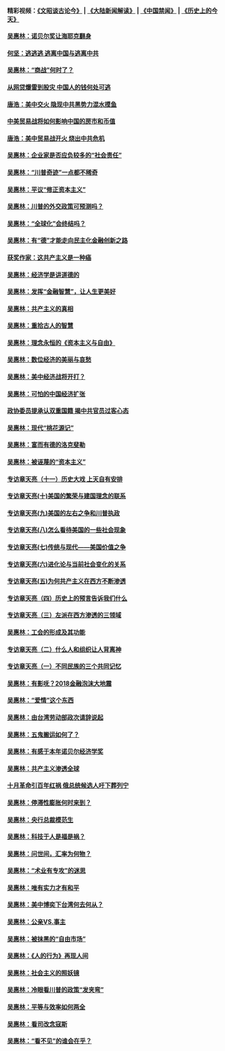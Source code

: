 #### 精彩视频：[《文昭谈古论今》](https://github.com/gfw-breaker/wenzhao/blob/master/README.md?t=01292130) | [《大陆新闻解读》](https://github.com/gfw-breaker/ntdtv-comedy/blob/master/README.md?t=01292130) | [《中国禁闻》](https://github.com/gfw-breaker/ntdtv-news/blob/master/README.md?t=01292130) | [《历史上的今天》](https://github.com/gfw-breaker/today-in-history/blob/master/README.md?t=01292130) 

#### [吴惠林：诺贝尔奖让海耶克翻身](../pages/nsc423/n10890049.md?t=01292130) 

#### [何坚：逃逃逃 逃离中国与逃离中共](../pages/nsc423/n10592891.md?t=01292130) 

#### [吴惠林：“商战”何时了？](../pages/nsc423/n10573558.md?t=01292130) 

#### [从网贷爆雷到股灾 中国人的钱何处可逃](../pages/nsc423/n10572800.md?t=01292130) 

#### [唐浩：美中交火 隐现中共黑势力混水摸鱼](../pages/nsc423/n10544040.md?t=01292130) 

#### [中美贸易战将如何影响中国的房市和币值](../pages/nsc423/n10543697.md?t=01292130) 

#### [唐浩：美中贸易战开火 烧出中共危机](../pages/nsc423/n10540126.md?t=01292130) 

#### [吴惠林：企业家是否应负较多的“社会责任”](../pages/nsc423/n10535022.md?t=01292130) 

#### [吴惠林：“川普奇迹”一点都不稀奇](../pages/nsc423/n10512808.md?t=01292130) 

#### [吴惠林：平议“修正资本主义”](../pages/nsc423/n10495724.md?t=01292130) 

#### [吴惠林：川普的外交政策可预测吗？](../pages/nsc423/n10462387.md?t=01292130) 

#### [吴惠林：“全球化”会终结吗？](../pages/nsc423/n10452838.md?t=01292130) 

#### [吴惠林：有“德”才能走向民主化金融创新之路](../pages/nsc423/n10432292.md?t=01292130) 

#### [获奖作家：这共产主义是一种癌](../pages/nsc423/n10431541.md?t=01292130) 

#### [吴惠林：经济学是讲道德的](../pages/nsc423/n10398014.md?t=01292130) 

#### [吴惠林：发挥“金融智慧”，让人生更美好](../pages/nsc423/n10375019.md?t=01292130) 

#### [吴惠林：共产主义的真相](../pages/nsc423/n10351394.md?t=01292130) 

#### [吴惠林：重拾古人的智慧](../pages/nsc423/n10337691.md?t=01292130) 

#### [吴惠林：理念永恒的《资本主义与自由》](../pages/nsc423/n10316274.md?t=01292130) 

#### [吴惠林：数位经济的美丽与哀愁](../pages/nsc423/n10292946.md?t=01292130) 

#### [吴惠林：美中经济战将开打？](../pages/nsc423/n10258825.md?t=01292130) 

#### [吴惠林：可怕的中国经济扩张](../pages/nsc423/n10219147.md?t=01292130) 

#### [政协委员提承认双重国籍 揭中共官员过客心态](../pages/nsc423/n10208809.md?t=01292130) 

#### [吴惠林：现代“桃花源记”](../pages/nsc423/n10185234.md?t=01292130) 

#### [吴惠林：富而有德的洛克斐勒](../pages/nsc423/n10142264.md?t=01292130) 

#### [吴惠林：被诬蔑的“资本主义”](../pages/nsc423/n10124816.md?t=01292130) 

#### [专访章天亮（十一）历史大戏 上天自有安排](../pages/nsc423/n10094905.md?t=01292130) 

#### [专访章天亮(十)美国的繁荣与建国理念的联系](../pages/nsc423/n10094899.md?t=01292130) 

#### [专访章天亮(九)美国的左右之争和川普执政](../pages/nsc423/n10094889.md?t=01292130) 

#### [专访章天亮(八)怎么看待美国的一些社会现象](../pages/nsc423/n10094857.md?t=01292130) 

#### [专访章天亮(七)传统与现代——美国价值之争](../pages/nsc423/n10093140.md?t=01292130) 

#### [专访章天亮(六)进化论与当前社会变化的关系](../pages/nsc423/n10092036.md?t=01292130) 

#### [专访章天亮(五)为何共产主义在西方不断渗透](../pages/nsc423/n10083620.md?t=01292130) 

#### [专访章天亮（四）历史上的预言告诉我们什么](../pages/nsc423/n10083606.md?t=01292130) 

#### [专访章天亮（三）左派在西方渗透的三领域](../pages/nsc423/n10081115.md?t=01292130) 

#### [吴惠林：工会的形成及其功能](../pages/nsc423/n10080633.md?t=01292130) 

#### [专访章天亮（二）什么人和组织让人背离神](../pages/nsc423/n10076637.md?t=01292130) 

#### [专访章天亮（一）不同民族的三个共同记忆](../pages/nsc423/n10074188.md?t=01292130) 

#### [吴惠林：有影呒？2018金融泡沫大地震](../pages/nsc423/n10040534.md?t=01292130) 

#### [吴惠林：“爱情”这个东西](../pages/nsc423/n10019423.md?t=01292130) 

#### [吴惠林：由台湾劳动部政次请辞说起](../pages/nsc423/n9979679.md?t=01292130) 

#### [吴惠林：五鬼搬运如何了？](../pages/nsc423/n9925338.md?t=01292130) 

#### [吴惠林：有感于本年诺贝尔经济学奖](../pages/nsc423/n9871883.md?t=01292130) 

#### [吴惠林：共产主义渗透全球](../pages/nsc423/n9812748.md?t=01292130) 

#### [十月革命引百年红祸 俄总统候选人吁下葬列宁](../pages/nsc423/n9810182.md?t=01292130) 

#### [吴惠林：停滞性膨胀何时来到？](../pages/nsc423/n9764136.md?t=01292130) 

#### [吴惠林：央行总裁模范生](../pages/nsc423/n9728134.md?t=01292130) 

#### [吴惠林：科技于人是福是祸？](../pages/nsc423/n9672982.md?t=01292130) 

#### [吴惠林：问世间，汇率为何物？](../pages/nsc423/n9621788.md?t=01292130) 

#### [吴惠林：“术业有专攻”的迷思](../pages/nsc423/n9580363.md?t=01292130) 

#### [吴惠林：唯有实力才有和平](../pages/nsc423/n9529599.md?t=01292130) 

#### [吴惠林：美中博奕下台湾何去何从？](../pages/nsc423/n9483598.md?t=01292130) 

#### [吴惠林：公亲VS.事主](../pages/nsc423/n9425637.md?t=01292130) 

#### [吴惠林：被抹黑的“自由市场”](../pages/nsc423/n9351545.md?t=01292130) 

#### [吴惠林：《人的行为》再现人间](../pages/nsc423/n9296339.md?t=01292130) 

#### [吴惠林：社会主义的照妖镜](../pages/nsc423/n9243460.md?t=01292130) 

#### [吴惠林：冷眼看川普的政策“发夹弯”](../pages/nsc423/n9120684.md?t=01292130) 

#### [吴惠林：平等与效率如何两全](../pages/nsc423/n9075430.md?t=01292130) 

#### [吴惠林：看司改念寇斯](../pages/nsc423/n9024915.md?t=01292130) 

#### [吴惠林：“看不见”的谁会在乎？](../pages/nsc423/n8977488.md?t=01292130) 

